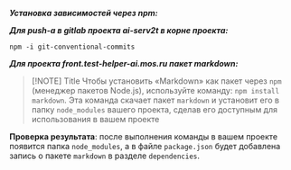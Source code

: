 ***Установка зависимостей через npm:***

***Для push-a в gitlab проекта ai-serv2t в корне проекта:***

```
npm -i git-conventional-commits
```

***Для проекта front.test-helper-ai.mos.ru пакет markdown:***

> [!NOTE] Title
> Чтобы установить «Markdown» как пакет через `npm` (менеджер пакетов Node.js), используйте команду: `npm install markdown`. 
> Эта команда скачает пакет `markdown` и установит его в папку `node_modules` вашего проекта, сделав его доступным для использования в вашем проекте
> 

**Проверка результата**: 
после выполнения команды в вашем проекте появится папка `node_modules`, а в файле `package.json` будет добавлена запись о пакете `markdown` в разделе `dependencies`.